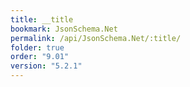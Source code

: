```yaml
---
title: __title
bookmark: JsonSchema.Net
permalink: /api/JsonSchema.Net/:title/
folder: true
order: "9.01"
version: "5.2.1"
---
```

